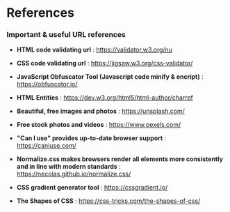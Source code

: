 # References
### Important &amp; useful URL references

- **HTML code validating url** : https://validator.w3.org/nu 

- **CSS code validating url** : https://jigsaw.w3.org/css-validator/

- **JavaScript Obfuscator Tool (Javascript code minify & encript)** : https://obfuscator.io/

- **HTML Entities** : https://dev.w3.org/html5/html-author/charref

- **Beautiful, free images and photos** : https://unsplash.com/

- **Free stock photos and videos**  : https://www.pexels.com/

- **"Can I use" provides up-to-date browser support** : https://caniuse.com/

- **Normalize.css makes browsers render all elements more consistently and in line with modern standards** : https://necolas.github.io/normalize.css/

- **CSS gradient generator tool** : https://cssgradient.io/

- **The Shapes of CSS** : https://css-tricks.com/the-shapes-of-css/

